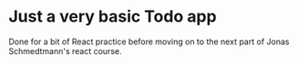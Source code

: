 # Just a very basic Todo app

Done for a bit of React practice before moving on to the next part of Jonas Schmedtmann's react course.
